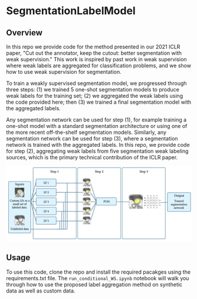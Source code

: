 # SegmentationLabelModel

## Overview
In this repo we provide code for the method presented in our 2021 ICLR paper, "Cut out the annotator, keep the cutout: better segmentation with weak supervision." This work is inspired by past work in weak supervision where weak labels are aggregated for classification problems, and we show how to use weak supervision for segmentation.  

To train a weakly supervised segmentation model, we progressed through three steps: (1) we trained 5 one-shot segmentation models to produce weak labels for the training set; (2) we aggregated the weak labels using the code provided here; then (3) we trained a final segmentation model with the aggregated labels. 

Any segmentation network can be used for step (1), for example training a one-shot model with a standard segmentation architecture or using one of the more recent off-the-shelf segmentation models. Similarly, any segmentation network can be used for step (3), where a segmentation network is trained with the aggregated labels. In this repo, we provide code for step (2), aggregating weak labels from five segmentation weak labeling sources, which is the primary technical contribution of the ICLR paper.

![plot](end_to_end_pipeline.png)

## Usage
To use this code, clone the repo and install the required pacakges using the requirements.txt file. The ``run_conditional_WS.ipynb`` notebook will walk you through how to use the proposed label aggregation method on synthetic data as well as custom data.
